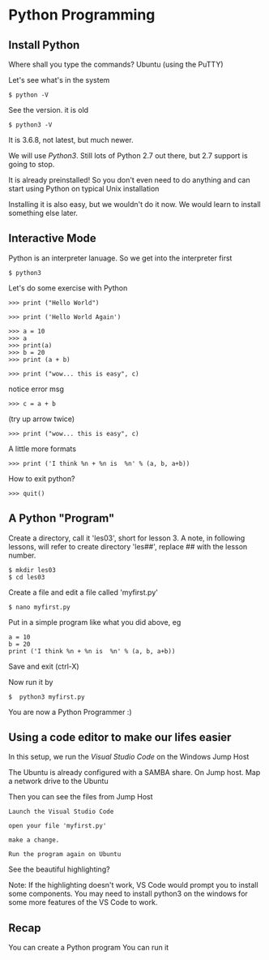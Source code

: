 # Python Programming

## Install Python

Where shall you type the commands?  Ubuntu (using the PuTTY)

Let's see what's in the system

    $ python -V

See the version.  it is old

    $ python3 -V

It is 3.6.8, not latest, but much newer.

We will use *Python3*.  Still lots of Python 2.7 out there, but 2.7 support is going to stop.

It is already preinstalled!  So you don't even need to do anything and can start using Python on typical Unix installation

Installing it is also easy, but we wouldn't do it now.  We would learn to install something else later.

## Interactive Mode

Python is an interpreter lanuage.  So we get into the interpreter first

    $ python3

Let's do some exercise with Python

    >>> print ("Hello World")

    >>> print ('Hello World Again')
    
    >>> a = 10
    >>> a
    >>> print(a)
    >>> b = 20
    >>> print (a + b)

    >>> print ("wow... this is easy", c)

notice error msg

    >>> c = a + b

(try up arrow twice)

    >>> print ("wow... this is easy", c)

A little more formats

    >>> print ('I think %n + %n is  %n' % (a, b, a+b))

How to exit python?

    >>> quit()

## A Python "Program"

Create a directory, call it 'les03', short for lesson 3.  A note, in following lessons, will refer to create directory 'les##', replace ## with the lesson number.

    $ mkdir les03
    $ cd les03

Create a file and edit a file called 'myfirst.py'

    $ nano myfirst.py

Put in a simple program like what you did above, eg

    a = 10
    b = 20
    print ('I think %n + %n is  %n' % (a, b, a+b))

Save and exit (ctrl-X)

Now run it by

    $  python3 myfirst.py

You are now a Python Programmer :)

## Using a code editor to make our lifes easier

In this setup, we run the *Visual Studio Code* on the Windows Jump Host

The Ubuntu is already configured with a SAMBA share.
On Jump host.  Map a network drive to the Ubuntu

Then you can see the files from Jump Host

    Launch the Visual Studio Code

    open your file 'myfirst.py'

    make a change.

    Run the program again on Ubuntu

See the beautiful highlighting?

Note: If the highlighting doesn't work, VS Code would prompt you to install some components.  You may need to install python3 on the windows for some more features of the VS Code to work.

## Recap

You can create a Python program
You can run it
